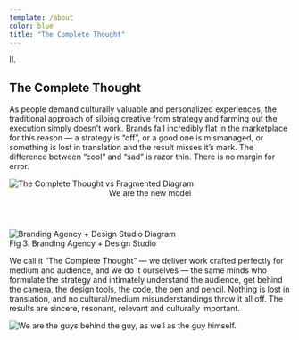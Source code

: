 ```yaml
---
template: /about
color: blue
title: "The Complete Thought"
---
```

<div class="contained">
  <div class="chapter-header" id="the-complete-thought">
    <div class="chapter-number">II.</div>
    <h2 class="chapter-name">The Complete Thought</h2>
  </div>
  <div class="chapter-copy display-serif contained center-block">
    <p>As people demand culturally valuable and personalized experiences, the traditional approach of siloing creative from strategy and farming out the execution simply doesn’t work. Brands fall incredibly flat in the marketplace for this reason &mdash; a strategy is &ldquo;off&rdquo;, or a good one is mismanaged, or something is lost in translation and the result misses it&rsquo;s mark. The difference between &ldquo;cool&rdquo; and &ldquo;sad&rdquo; is razor thin. There is no margin for error.</p>
  </div>
</div>

<div class="contained center-block">
  <img src="/assets/images/about/the-complete-thought-vs-fragmented.jpg" alt="The Complete Thought vs Fragmented Diagram" class="full diagram" />
</div>

<div class="contained center-align">
  <header class="big-serif-header">We are the new model</header>
  <img src="/assets/images/about/branding-design.jpg" alt="Branding Agency + Design Studio Diagram" class="eighty diagram" />
  <figcaption class="big-caption">Fig 3. Branding Agency + Design Studio</figcaption>
</div>

<div class="mirrored-image-wrapper">
  <div class="chapter-copy display-serif contained center-block"
    data-anchor-target=".mirrored-image-wrapper"
    data-bottom-top="transform: translateY(20%)"
    data-top-bottom="transform: translateY(-20%)">
    <p class="white-text">We call it &ldquo;The Complete Thought&rdquo; &mdash; we deliver work crafted perfectly for medium and audience, and we do it ourselves &mdash; the same minds who formulate the strategy and intimately understand the audience, get behind the camera, the design tools, the code, the pen and pencil. Nothing is lost in translation, and no cultural/medium misunderstandings throw it all off. The results are sincere, resonant, relevant and culturally important.</p>
  </div>
</div>
<img src="/assets/images/about/we-are.jpg" alt="We are the guys behind the guy, as well as the guy himself." class="full" />

